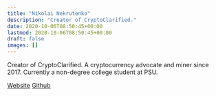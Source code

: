 ```yaml
---
title: "Nikolai Nekrutenko"
description: "Creator of CryptoClarified."
date: 2020-10-06T08:50:45+00:00
lastmod: 2020-10-06T08:50:45+00:00
draft: false
images: []
---
```


Creator of CryptoClarified. A cryptocurrency advocate and miner since 2017. Currently a non-degree college student at PSU. 

[Website](https://nnekrut.netlify.app/) [Github](https://github.com/NikolaiTeslovich)
